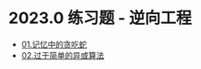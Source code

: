 # 2023.0 练习题 - 逆向工程

- [01.记忆中的贪吃蛇](/practice/2023.0/reverse/01.md)
- [02.过于简单的异或算法](/practice/2023.0/reverse/02.md)
